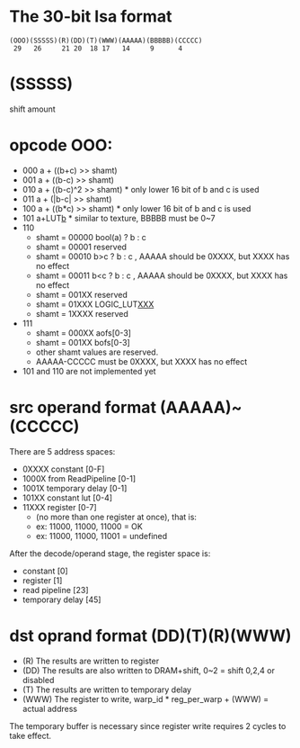 # The 30-bit Isa format

    (OOO)(SSSSS)(R)(DD)(T)(WWW)(AAAAA)(BBBBB)(CCCCC)
     29   26     21 20  18 17   14     9      4

# (SSSSS)
shift amount

# opcode OOO:

* 000 a + ((b+c)     >> shamt)
* 001 a + ((b-c)     >> shamt)
* 010 a + ((b-c)^2   >> shamt)  * only lower 16 bit of b and c is used
* 011 a + (|b-c|     >> shamt)
* 100 a + ((b*c)     >> shamt)  * only lower 16 bit of b and c is used
* 101 a+LUT[b](c>>shamt)        * similar to texture, BBBBB must be 0~7
* 110
	* shamt = 00000 bool(a) ? b : c
	* shamt = 00001 reserved
	* shamt = 00010 b>c     ? b : c , AAAAA should be 0XXXX, but XXXX has no effect
	* shamt = 00011 b<c     ? b : c , AAAAA should be 0XXXX, but XXXX has no effect
	* shamt = 001XX reserved
	* shamt = 01XXX LOGIC_LUT[XXX](a,b,c)
	* shamt = 1XXXX reserved
* 111
	* shamt = 000XX aofs[0-3]
	* shamt = 001XX bofs[0-3]
	* other shamt values are reserved.
	* AAAAA-CCCCC must be 0XXXX, but XXXX has no effect
* 101 and 110 are not implemented yet

# src operand format (AAAAA)~(CCCCC)

There are 5 address spaces:

* 0XXXX constant [0-F]
* 1000X from ReadPipeline [0-1]
* 1001X temporary delay [0-1]
* 101XX constant lut [0-4]
* 11XXX register [0-7]
	* (no more than one register at once), that is:
	* ex: 11000, 11000, 11000 = OK
	* ex: 11000, 11000, 11001 = undefined

After the decode/operand stage, the register space is:

* constant [0]
* register [1]
* read pipeline [23]
* temporary delay [45]

# dst oprand format (DD)(T)(R)(WWW)

* (R) The results are written to register
* (DD) The results are also written to DRAM+shift, 0~2 = shift 0,2,4 or disabled
* (T) The results are written to temporary delay
* (WWW) The register to write, warp_id * reg_per_warp + (WWW) = actual address

The temporary buffer is necessary since register
write requires 2 cycles to take effect.
